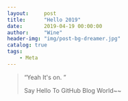 ```yaml
---
layout:     post
title:      "Hello 2019"
date:       2019-04-19 00:00:00
author:     "Wine"
header-img: "img/post-bg-dreamer.jpg"
catalog: true
tags:
    - Meta
---
```


> “Yeah It's on. ”
>
> Say Hello To GitHub Blog World~~
